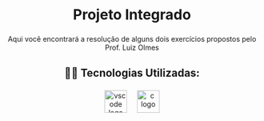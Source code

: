 <h1 align="center">Projeto Integrado</h1>

###

<p align="center">Aqui você encontrará a resolução de alguns dois exercícios propostos pelo Prof. Luiz Olmes</p>

###

<h2 align="center">👨‍💻 Tecnologias Utilizadas:</h2>

###

<div align="center">
  <img src="https://skillicons.dev/icons?i=vscode" height="45" alt="vscode logo">
  <img width="12" />
  <img src="https://skillicons.dev/icons?i=c" height="45" alt="c logo">
</div>

###
